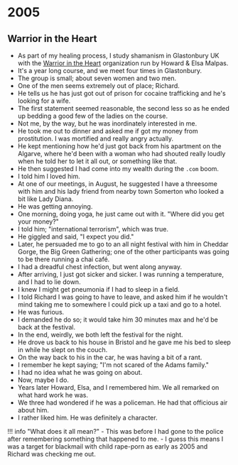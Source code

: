 # 2005

## Warrior in the Heart

- As part of my healing process, I study shamanism in Glastonbury UK with the [Warrior in the Heart](https://www.facebook.com/warriorintheheart/) organization run by Howard & Elsa Malpas.
- It's a year long course, and we meet four times in Glastonbury.
- The group is small; about seven women and two men.
- One of the men seems extremely out of place; Richard.
- He tells us he has just got out of prison for cocaine trafficking and he's looking for a wife.
- The first statement seemed reasonable, the second less so as he ended up bedding a good few of the ladies on the course. 
- Not me, by the way, but he was inordinately interested in me.
- He took me out to dinner and asked me if got my money from prostitution. I was mortified and really angry actually.
- He kept mentioning how he'd just got back from his apartment on the Algarve, where he'd been with a woman who had shouted really loudly when he told her to let it all out, or something like that. 
- He then suggested I had come into my wealth during the `.com` boom.
- I told him I loved him.
- At one of our meetings, in August, he suggested I have a threesome with him and his lady friend from nearby town Somerton who looked a bit like Lady Diana. 
- He was getting annoying.
- One morning, doing yoga, he just came out with it. "Where did you get your money?"
- I told him; "international terrorism", which was true.
- He giggled and said, "I expect you did."
- Later, he persuaded me to go to an all night festival with him in Cheddar Gorge, the Big Green Gathering; one of the other participants was going to be there running a chai café.
- I had a dreadful chest infection, but went along anyway.
- After arriving, I just got sicker and sicker. I was running a temperature, and I had to lie down.
- I knew I might get pneumonia if I had to sleep in a field.
- I told Richard I was going to have to leave, and asked him if he wouldn't mind taking me to somewhere I could pick up a taxi and go to a hotel.
- He was furious.
- I demanded he do so; it would take him 30 minutes max and he'd be back at the festival.
- In the end, weirdly, we both left the festival for the night.
- He drove us back to his house in Bristol and he gave me his bed to sleep in while he slept on the couch.
- On the way back to his in the car, he was having a bit of a rant.
- I remember he kept saying; "I'm not scared of the Adams family."
- I had no idea what he was going on about.
- Now, maybe I do.
- Years later Howard, Elsa, and I remembered him. We all remarked on what hard work he was.
- We three had wondered if he was a policeman. He had that officious air about him.
- I rather liked him. He was definitely a character.

!!! info "What does it all mean?"
    - This was before I had gone to the police after remembering something that happened to me.
    - I guess this means I was a target for blackmail with child rape-porn as early as 2005 and Richard was checking me out.
    